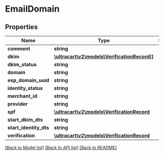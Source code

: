 # EmailDomain

## Properties
Name | Type | Description | Notes
------------ | ------------- | ------------- | -------------
**comment** | **string** |  | [optional] 
**dkim** | [**\ultracart\v2\models\VerificationRecord[]**](VerificationRecord.md) |  | [optional] 
**dkim_status** | **string** |  | [optional] 
**domain** | **string** |  | [optional] 
**esp_domain_uuid** | **string** |  | [optional] 
**identity_status** | **string** |  | [optional] 
**merchant_id** | **string** |  | [optional] 
**provider** | **string** |  | [optional] 
**spf** | [**\ultracart\v2\models\VerificationRecord**](VerificationRecord.md) |  | [optional] 
**start_dkim_dts** | **string** |  | [optional] 
**start_identity_dts** | **string** |  | [optional] 
**verification** | [**\ultracart\v2\models\VerificationRecord**](VerificationRecord.md) |  | [optional] 

[[Back to Model list]](../README.md#documentation-for-models) [[Back to API list]](../README.md#documentation-for-api-endpoints) [[Back to README]](../README.md)


